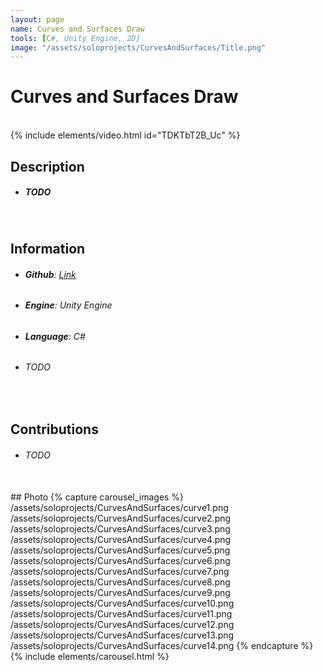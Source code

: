 ```yaml
---
layout: page
name: Curves and Surfaces Draw
tools: [C#, Unity Engine, 2D]
image: "/assets/soloprojects/CurvesAndSurfaces/Title.png"
---
```


# Curves and Surfaces Draw

<br>
{% include elements/video.html id="TDKTbT2B_Uc" %}

## Description
- ##### TODO

<br>

## Information
- ###### **Github**: [Link](https://github.com/JinhyunChoi-DEV/Curve-And-Surface)
- ###### **Engine**: Unity Engine
- ###### **Language**: C#
- ###### TODO

<br>

## Contributions
 - ###### TODO

<br>
## Photo
{% capture carousel_images %}
/assets/soloprojects/CurvesAndSurfaces/curve1.png
/assets/soloprojects/CurvesAndSurfaces/curve2.png
/assets/soloprojects/CurvesAndSurfaces/curve3.png
/assets/soloprojects/CurvesAndSurfaces/curve4.png
/assets/soloprojects/CurvesAndSurfaces/curve5.png
/assets/soloprojects/CurvesAndSurfaces/curve6.png
/assets/soloprojects/CurvesAndSurfaces/curve7.png
/assets/soloprojects/CurvesAndSurfaces/curve8.png
/assets/soloprojects/CurvesAndSurfaces/curve9.png
/assets/soloprojects/CurvesAndSurfaces/curve10.png
/assets/soloprojects/CurvesAndSurfaces/curve11.png
/assets/soloprojects/CurvesAndSurfaces/curve12.png
/assets/soloprojects/CurvesAndSurfaces/curve13.png
/assets/soloprojects/CurvesAndSurfaces/curve14.png
{% endcapture %}
{% include elements/carousel.html %}